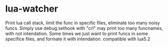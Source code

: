lua-watcher
===========
Print lua call stack, limit the func in specific files, eliminate too many noisy funcs.
Simply use debug.sethook with "crl" may print too many funcnames, with not intendation.
Some times we just want to print funcs in some specifice files, and formate it with intendation.
compatible with lua5.2

